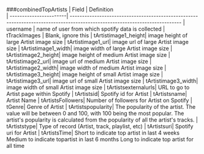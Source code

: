 ###combinedTopArtists
| Field                  | Definition   
| -----------------------| ---------------------------------------------------------------------------------------------------------------------------
| username               | name of user from which spotify data is collected
| tTrackImages            | Blank, ignore this
| tArtistimage1_height| image height of large Artist image size
| tArtistimage1_url| image url of large Artist image size
| tArtistimage1_width| image width of large Artist image size
| tArtistimage2_height| image height of medium Artist image size
| tArtistimage2_url| image url of medium Artist image size
| tArtistimage2_width| image width of medium Artist image size
| tArtistimage3_height| image height of small Artist image size
| tArtistimage3_url| image url of small Artist image size
| tArtistimage3_width| image width of small Artist image size
| tArtistsexternalurls| URL to go to Artist page within Spotify
| tArtistsid| Spotify id for Artist
| tArtistsname| Artist Name
| tArtistsFollowers| Number of followers for Artist on Spotify
| tGenre| Genre of Artist
| tArtistspopularity| The popularity of the artist. The value will be between 0 and 100, with 100 being the most popular. The artist's popularity is calculated from the popularity of all the artist's tracks.
| tArtiststype| Type of record (Artist, track, playlist, etc)
| tArtistsuri| Spotify uri for Artist
| tArtistsTime| Short to indicate top artist in last 4 weeks
Medium to indicate topartist in last 6 months
Long to indicate top artist for all time

